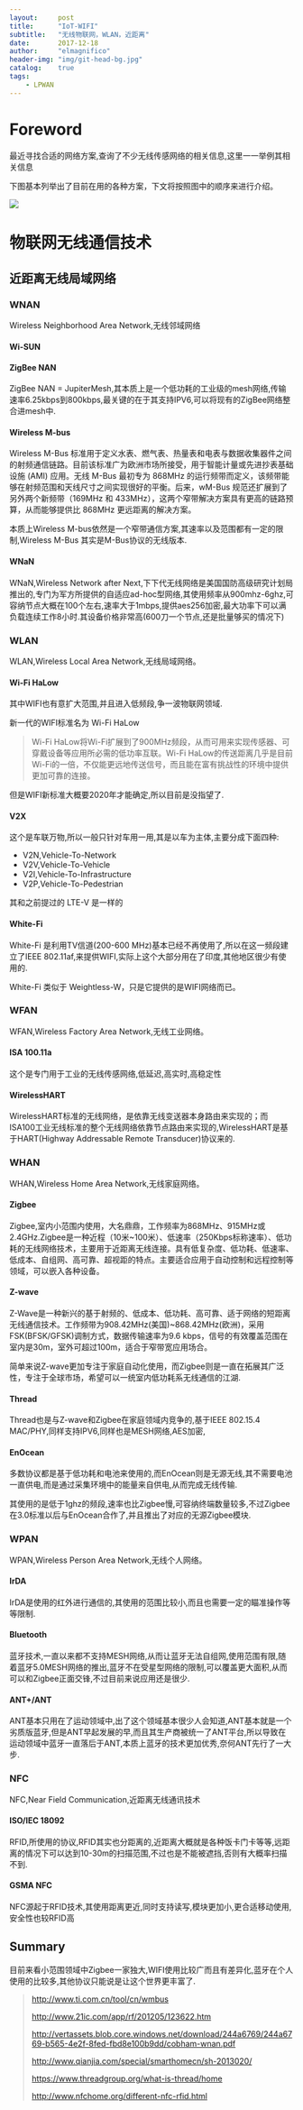 ```yaml
---
layout:     post
title:      "IoT-WIFI"
subtitle:   "无线物联网，WLAN，近距离"
date:       2017-12-18
author:     "elmagnifico"
header-img: "img/git-head-bg.jpg"
catalog:    true
tags:
    - LPWAN
---
```


# Foreword

最近寻找合适的网络方案,查询了不少无线传感网络的相关信息,这里一一举例其相关信息

下图基本列举出了目前在用的各种方案，下文将按照图中的顺序来进行介绍。

![](http://img.elmagnifico.tech:9514/static/upload/elmagnifico/5c00a78687365.png)

# 物联网无线通信技术

## 近距离无线局域网络

### WNAN

Wireless Neighborhood Area Network,无线邻域网络

#### Wi-SUN

#### ZigBee NAN

ZigBee NAN = JupiterMesh,其本质上是一个低功耗的工业级的mesh网络,传输速率6.25kbps到800kbps,最关键的在于其支持IPV6,可以将现有的ZigBee网络整合进mesh中.

#### Wireless M-bus

Wireless M-Bus 标准用于定义水表、燃气表、热量表和电表与数据收集器件之间的射频通信链路。目前该标准广为欧洲市场所接受，用于智能计量或先进抄表基础设施 (AMI) 应用。无线 M-Bus 最初专为 868MHz 的运行频带而定义，该频带能够在射频范围和天线尺寸之间实现很好的平衡。后来，wM-Bus 规范还扩展到了另外两个新频带（169MHz 和 433MHz），这两个窄带解决方案具有更高的链路预算，从而能够提供比 868MHz 更远距离的解决方案。

本质上Wireless M-bus依然是一个窄带通信方案,其速率以及范围都有一定的限制,Wireless M-Bus 其实是M-Bus协议的无线版本.

#### WNaN

WNaN,Wireless Network after Next,下下代无线网络是美国国防高级研究计划局推出的,专门为军方所提供的自适应ad-hoc型网络,其使用频率从900mhz-6ghz,可容纳节点大概在100个左右,速率大于1mbps,提供aes256加密,最大功率下可以满负载连续工作8小时.其设备价格非常高(600刀一个节点,还是批量够买的情况下)

### WLAN

WLAN,Wireless Local Area Network,无线局域网络。

#### Wi-Fi HaLow

其中WIFI也有意扩大范围,并且进入低频段,争一波物联网领域.

新一代的WIFI标准名为 Wi-Fi HaLow

> Wi-Fi HaLow将Wi-Fi扩展到了900MHz频段，从而可用来实现传感器、可穿戴设备等应用所必需的低功率互联。Wi-Fi HaLow的传送距离几乎是目前Wi-Fi的一倍，不仅能更远地传送信号，而且能在富有挑战性的环境中提供更加可靠的连接。

但是WIFI新标准大概要2020年才能确定,所以目前是没指望了.

#### V2X

这个是车联万物,所以一般只针对车用一用,其是以车为主体,主要分成下面四种:

- V2N,Vehicle-To-Network
- V2V,Vehicle-To-Vehicle
- V2I,Vehicle-To-Infrastructure
- V2P,Vehicle-To-Pedestrian

其和之前提过的 LTE-V 是一样的

#### White-Fi

White-Fi 是利用TV信道(200-600 MHz)基本已经不再使用了,所以在这一频段建立了IEEE 802.11af,来提供WIFI,实际上这个大部分用在了印度,其他地区很少有使用的.

White-Fi 类似于 Weightless-W，只是它提供的是WIFI网络而已。

### WFAN

WFAN,Wireless Factory Area Network,无线工业网络。

#### ISA 100.11a

这个是专门用于工业的无线传感网络,低延迟,高实时,高稳定性

#### WirelessHART

WirelessHART标准的无线网络，是依靠无线变送器本身路由来实现的；而ISA100工业无线标准的整个无线网络依靠节点路由来实现的,WirelessHART是基于HART(Highway Addressable Remote Transducer)协议来的.

### WHAN

WHAN,Wireless Home Area Network,无线家庭网络。

#### Zigbee

Zigbee,室内小范围内使用，大名鼎鼎，工作频率为868MHz、915MHz或2.4GHz.Zigbee是一种近程（10米~100米）、低速率（250Kbps标称速率）、低功耗的无线网络技术，主要用于近距离无线连接。具有低复杂度、低功耗、低速率、低成本、自组网、高可靠、超视距的特点。主要适合应用于自动控制和远程控制等领域，可以嵌入各种设备。

#### Z-wave

Z-Wave是一种新兴的基于射频的、低成本、低功耗、高可靠、适于网络的短距离无线通信技术。工作频带为908.42MHz(美国)~868.42MHz(欧洲)，采用FSK(BFSK/GFSK)调制方式，数据传输速率为9.6 kbps，信号的有效覆盖范围在室内是30m，室外可超过100m，适合于窄带宽应用场合。

简单来说Z-wave更加专注于家庭自动化使用，而Zigbee则是一直在拓展其广泛性，专注于全球市场，希望可以一统室内低功耗系无线通信的江湖.

#### Thread

Thread也是与Z-wave和Zigbee在家庭领域内竞争的,基于IEEE 802.15.4 MAC/PHY,同样支持IPV6,同样也是MESH网络,AES加密,

#### EnOcean

多数协议都是基于低功耗和电池来使用的,而EnOcean则是无源无线,其不需要电池一直供电,而是通过采集环境中的能量来自供电,从而完成无线传输.

其使用的是低于1ghz的频段,速率也比Zigbee慢,可容纳终端数量较多,不过Zigbee在3.0标准以后与EnOcean合作了,并且推出了对应的无源Zigbee模块.

### WPAN

WPAN,Wireless Person Area Network,无线个人网络。

#### IrDA

IrDA是使用的红外进行通信的,其使用的范围比较小,而且也需要一定的瞄准操作等等限制.

#### Bluetooth

蓝牙技术,一直以来都不支持MESH网络,从而让蓝牙无法自组网,使用范围有限,随着蓝牙5.0MESH网络的推出,蓝牙不在受星型网络的限制,可以覆盖更大面积,从而可以和Zigbee正面交锋,不过目前来说应用还是很少.

#### ANT+/ANT

ANT基本只用在了运动领域中,出了这个领域基本很少人会知道,ANT基本就是一个劣质版蓝牙,但是ANT早起发展的早,而且其生产商被统一了ANT平台,所以导致在运动领域中蓝牙一直落后于ANT,本质上蓝牙的技术更加优秀,奈何ANT先行了一大步.

### NFC

NFC,Near Field Communication,近距离无线通讯技术

#### ISO/IEC 18092

RFID,所使用的协议,RFID其实也分距离的,近距离大概就是各种饭卡门卡等等,远距离的情况下可以达到10-30m的扫描范围,不过也是不能被遮挡,否则有大概率扫描不到.

#### GSMA NFC

NFC源起于RFID技术,其使用距离更近,同时支持读写,模块更加小,更合适移动使用,安全性也较RFID高

## Summary

目前来看小范围领域中Zigbee一家独大,WIFI使用比较广而且有差异化,蓝牙在个人使用的比较多,其他协议只能说是让这个世界更丰富了.

> http://www.ti.com.cn/tool/cn/wmbus
>
> http://www.21ic.com/app/rf/201205/123622.htm
>
> http://vertassets.blob.core.windows.net/download/244a6769/244a6769-b565-4e2f-8fed-fbd8e100b9dd/cobham-wnan.pdf
>
> http://www.qianjia.com/special/smarthomecn/sh-2013020/
>
> https://www.threadgroup.org/what-is-thread/home
>
> http://www.nfchome.org/different-nfc-rfid.html
>
